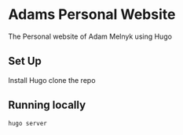 # Adams Personal Website

The Personal website of Adam Melnyk using Hugo

## Set Up

Install Hugo
clone the repo

## Running locally

```
hugo server
```
